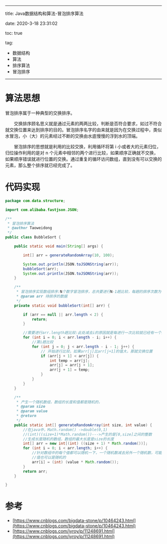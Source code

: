 ----------
title:  Java数据结构和算法-冒泡排序算法

date: 2020-3-18 23:31:02

toc: true

tag: 

- 数据结构
- 算法
- 排序算法
- 冒泡排序

----------

# 算法思想

冒泡排序属于一种典型的交换排序。

　　交换排序顾名思义就是通过元素的两两比较，判断是否符合要求，如过不符合就交换位置来达到排序的目的。冒泡排序名字的由来就是因为在交换过程中，类似水冒泡，小（大）的元素经过不断的交换由水底慢慢的浮到水的顶端。

　　冒泡排序的思想就是利用的比较交换，利用循环将第 i 小或者大的元素归位，归位操作利用的是对 n 个元素中相邻的两个进行比较，如果顺序正确就不交换，如果顺序错误就进行位置的交换。通过重复的循环访问数组，直到没有可以交换的元素，那么整个排序就已经完成了。

# 代码实现

```java
package com.data.structure;

import com.alibaba.fastjson.JSON;

/**
 * 冒泡排序算法
 * @author Taoweidong
 */
public class BubbleSort {

	public static void main(String[] args) {

		int[] arr = generateRandomArray(10, 100);

		System.out.println(JSON.toJSONString(arr));
		bubbleSort(arr);
		System.out.println(JSON.toJSONString(arr));
	}

	/**
	 * 冒泡排序实现数组排序:N个数字冒泡排序，总共要进行N-1趟比较，每趟的排序次数为(N-i)次比较
	 * @param arr 待排序的数据
	 */
	private static void bubbleSort(int[] arr) {

		if (arr == null || arr.length < 2) {
			return;
		}

		//需要进行arr.length趟比较:此处减去i的原因就是每进行一次比较就已经有一个最大的值或者最小的值沉到最后，下一次就少一趟比较
		for (int i = 0; i < arr.length - i; i++) {
			//第i趟比较
			for (int j = 0; j < arr.length - i - 1; j++) {
				// 开始进行比较，如果arr[j]比arr[j+1]的值大，那就交换位置
				if (arr[j + 1] < arr[j]) {
					int temp = arr[j];
					arr[j] = arr[j + 1];
					arr[j + 1] = temp;
				}
			}
		}
	}

	/**
	 * 产生一个随机数组，数组的长度和值都是随机的，
	 * @param size
	 * @param value
	 * @return
	 */
	public static int[] generateRandomArray(int size, int value) {
		//在java中，Math.random() ->double(0,1)
		//(int)((size+1)*Math.random())--->产生的是[0,size]之间的整数
		//生成长度随机的数组，数组的最大长度是size的长度
		int[] arr = new int[(int) ((size + 1) * Math.random())];
		for (int i = 0; i < arr.length; i++) {
			//针对数组中的每个值都可以随机一下，一个随机数减去另外一个随机数，可能产生正数，也可能产生负数
			//值也可以是随机的
			arr[i] = (int) (value * Math.random());
		}
		return arr;
	}

}

```



# 参考

- [https://www.cnblogs.com/bigdata-stone/p/10464243.html](https://www.cnblogs.com/bigdata-stone/p/10464243.html)
- [https://www.cnblogs.com/jyroy/p/11248691.html](https://www.cnblogs.com/jyroy/p/11248691.html)